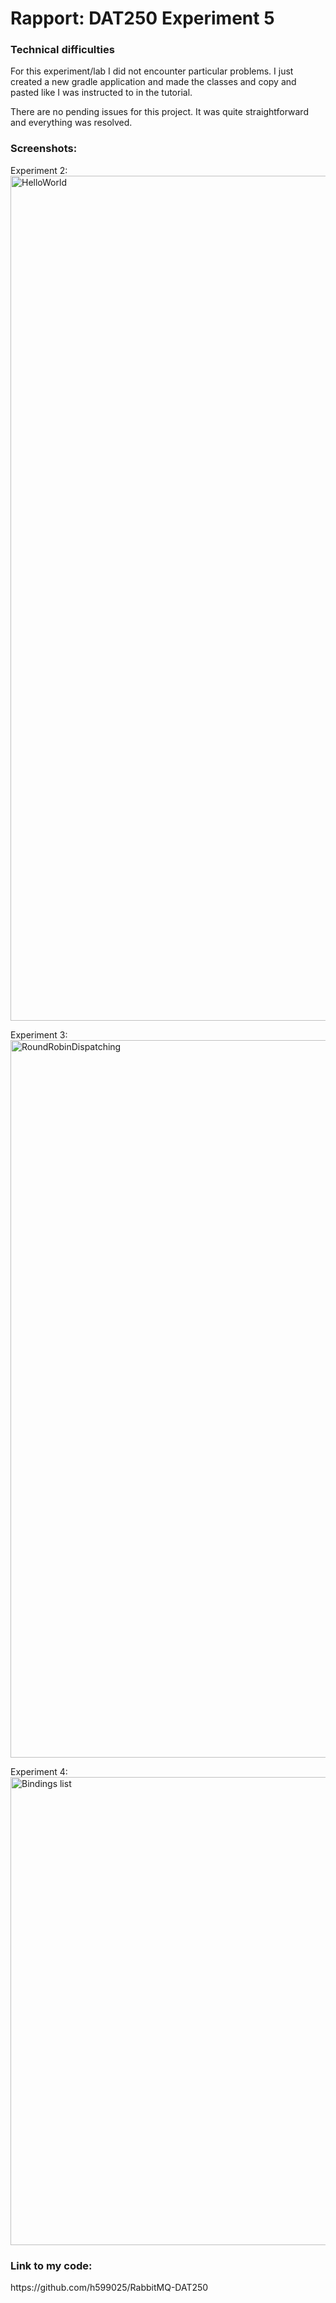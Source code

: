 # Rapport: DAT250 Experiment 5
<h3>Technical difficulties</h3>
<p>For this experiment/lab I did not encounter particular problems. I just created a new gradle application and made the classes and copy and pasted like I was instructed to in the tutorial.</p>

<p>There are no pending issues for this project. It was quite straightforward and everything was resolved.</p>

<h3>Screenshots:</h3>

<p>Experiment 2:<br><img width="1352" alt="HelloWorld" src="https://github.com/user-attachments/assets/74909059-ae2b-4e99-b1ea-220c4731dfaf">
</p>

<p>Experiment 3:<br><img width="1148" alt="RoundRobinDispatching" src="https://github.com/user-attachments/assets/541fbeee-3eb6-47bd-9641-add5dedbb877"></p>

<p>Experiment 4:<br><img width="749" alt="Bindings list" src="https://github.com/user-attachments/assets/7c70c0a9-16cc-4894-acad-7ac9207506f1"></p>

<h3>Link to my code:</h3>
<hlink>https://github.com/h599025/RabbitMQ-DAT250</hlink>
